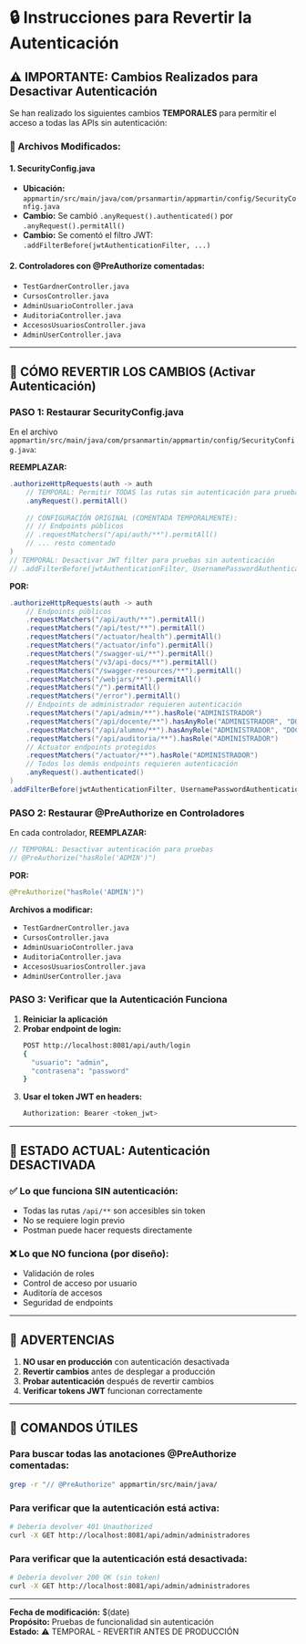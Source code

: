 # 🔒 Instrucciones para Revertir la Autenticación

## ⚠️ IMPORTANTE: Cambios Realizados para Desactivar Autenticación

Se han realizado los siguientes cambios **TEMPORALES** para permitir el acceso a todas las APIs sin autenticación:

### 📁 Archivos Modificados:

#### 1. **SecurityConfig.java**
- **Ubicación:** `appmartin/src/main/java/com/prsanmartin/appmartin/config/SecurityConfig.java`
- **Cambio:** Se cambió `.anyRequest().authenticated()` por `.anyRequest().permitAll()`
- **Cambio:** Se comentó el filtro JWT: `.addFilterBefore(jwtAuthenticationFilter, ...)`

#### 2. **Controladores con @PreAuthorize comentadas:**
- `TestGardnerController.java`
- `CursosController.java` 
- `AdminUsuarioController.java`
- `AuditoriaController.java`
- `AccesosUsuariosController.java`
- `AdminUserController.java`

---

## 🔄 CÓMO REVERTIR LOS CAMBIOS (Activar Autenticación)

### **PASO 1: Restaurar SecurityConfig.java**

En el archivo `appmartin/src/main/java/com/prsanmartin/appmartin/config/SecurityConfig.java`:

**REEMPLAZAR:**
```java
.authorizeHttpRequests(auth -> auth
    // TEMPORAL: Permitir TODAS las rutas sin autenticación para pruebas
    .anyRequest().permitAll()
    
    // CONFIGURACIÓN ORIGINAL (COMENTADA TEMPORALMENTE):
    // // Endpoints públicos
    // .requestMatchers("/api/auth/**").permitAll()
    // ... resto comentado
)
// TEMPORAL: Desactivar JWT filter para pruebas sin autenticación
// .addFilterBefore(jwtAuthenticationFilter, UsernamePasswordAuthenticationFilter.class)
```

**POR:**
```java
.authorizeHttpRequests(auth -> auth
    // Endpoints públicos
    .requestMatchers("/api/auth/**").permitAll()
    .requestMatchers("/api/test/**").permitAll()
    .requestMatchers("/actuator/health").permitAll()
    .requestMatchers("/actuator/info").permitAll()
    .requestMatchers("/swagger-ui/**").permitAll()
    .requestMatchers("/v3/api-docs/**").permitAll()
    .requestMatchers("/swagger-resources/**").permitAll()
    .requestMatchers("/webjars/**").permitAll()
    .requestMatchers("/").permitAll()
    .requestMatchers("/error").permitAll()
    // Endpoints de administrador requieren autenticación
    .requestMatchers("/api/admin/**").hasRole("ADMINISTRADOR")
    .requestMatchers("/api/docente/**").hasAnyRole("ADMINISTRADOR", "DOCENTE")
    .requestMatchers("/api/alumno/**").hasAnyRole("ADMINISTRADOR", "DOCENTE", "ALUMNO")
    .requestMatchers("/api/auditoria/**").hasRole("ADMINISTRADOR")
    // Actuator endpoints protegidos
    .requestMatchers("/actuator/**").hasRole("ADMINISTRADOR")
    // Todos los demás endpoints requieren autenticación
    .anyRequest().authenticated()
)
.addFilterBefore(jwtAuthenticationFilter, UsernamePasswordAuthenticationFilter.class)
```

### **PASO 2: Restaurar @PreAuthorize en Controladores**

En cada controlador, **REEMPLAZAR:**
```java
// TEMPORAL: Desactivar autenticación para pruebas
// @PreAuthorize("hasRole('ADMIN')")
```

**POR:**
```java
@PreAuthorize("hasRole('ADMIN')")
```

**Archivos a modificar:**
- `TestGardnerController.java`
- `CursosController.java`
- `AdminUsuarioController.java`
- `AuditoriaController.java`
- `AccesosUsuariosController.java`
- `AdminUserController.java`

### **PASO 3: Verificar que la Autenticación Funciona**

1. **Reiniciar la aplicación**
2. **Probar endpoint de login:**
   ```bash
   POST http://localhost:8081/api/auth/login
   {
     "usuario": "admin",
     "contrasena": "password"
   }
   ```
3. **Usar el token JWT en headers:**
   ```bash
   Authorization: Bearer <token_jwt>
   ```

---

## 🧪 ESTADO ACTUAL: Autenticación DESACTIVADA

### ✅ **Lo que funciona SIN autenticación:**
- Todas las rutas `/api/**` son accesibles sin token
- No se requiere login previo
- Postman puede hacer requests directamente

### ❌ **Lo que NO funciona (por diseño):**
- Validación de roles
- Control de acceso por usuario
- Auditoría de accesos
- Seguridad de endpoints

---

## 🚨 ADVERTENCIAS

1. **NO usar en producción** con autenticación desactivada
2. **Revertir cambios** antes de desplegar a producción
3. **Probar autenticación** después de revertir cambios
4. **Verificar tokens JWT** funcionan correctamente

---

## 📝 COMANDOS ÚTILES

### Para buscar todas las anotaciones @PreAuthorize comentadas:
```bash
grep -r "// @PreAuthorize" appmartin/src/main/java/
```

### Para verificar que la autenticación está activa:
```bash
# Debería devolver 401 Unauthorized
curl -X GET http://localhost:8081/api/admin/administradores
```

### Para verificar que la autenticación está desactivada:
```bash
# Debería devolver 200 OK (sin token)
curl -X GET http://localhost:8081/api/admin/administradores
```

---

**Fecha de modificación:** $(date)  
**Propósito:** Pruebas de funcionalidad sin autenticación  
**Estado:** ⚠️ TEMPORAL - REVERTIR ANTES DE PRODUCCIÓN
